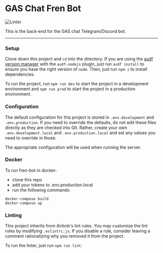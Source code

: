 # GAS Chat Fren Bot

![Linter](https://github.com/kylehovey/fren-bot/workflows/Node.js%20CI/badge.svg)

This is the back-end for the GAS chat Telegram/Discord bot.

---

### Setup

Clone down this project and `cd` into the directory. If you are using the [asdf version manager](https://asdf-vm.com/#/) with the `asdf-nodejs` plugin, just run `asdf install` to ensure you have the right version of `node`. Then, just run `npm i` to install dependencies.

To run the project, run `npm run dev` to start the project in a development environment and `npm run prod` to start the project in a production environment.

### Configuration

The default configuration for this project is stored in `.env.development` and `.env.production`. If you need to override the defaults, do not edit these files directly as they are checked into Git. Rather, create your own `.env.development.local` and `.env.production.local` and set any values you need to override in those.

The appropriate configuration will be used when running the server.

### Docker

To run fren-bot in docker:

- clone this repo
- add your tokens to .env.production.local
- run the following commands:

```
docker-compose build
docker-compose up
```

### Linting

This project inherits from Airbnb's lint rules. You may customize the lint rules by modifying `.eslintrc.js`. If you disable a rule, consider leaving a comment rationalizing why you removed it from the project.

To run the linter, just run `npm run lint`.
